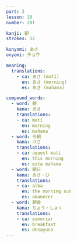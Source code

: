 ```yaml
---
part: 2
lesson: 10
number: 201

kanji: 朝
strokes: 12

kunyomi: あさ
onyomi: チョウ

meaning:
  translations:
    - ca: あさ (matí)
      en: あさ (morning)
      es: あさ (mañana)

compound_words:
  - word: 朝
    kana: あさ
    translations:
    - ca: matí
      en: morning
      es: mañana
  - word: 今朝
    kana: けさ
    translations:
    - ca: aquest matí
      en: this morning
      es: esta mañana
  - word: 朝日
    kana: あさ・ひ
    translations:
    - ca: alba
      en: the morning sun
      es: amanecer
  - word: 朝食
    kana: ちょう・しょく
    translations:
    - ca: esmorzar
      en: breakfast
      es: desayuno
---
```

